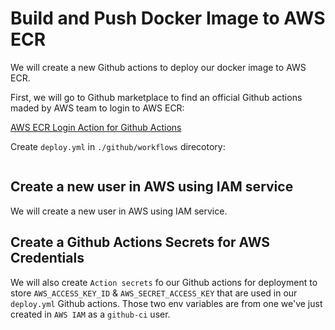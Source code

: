 # Build and Push Docker Image to AWS ECR

We will create a new Github actions to deploy our docker image to AWS ECR.

First, we will go to Github marketplace to find an official Github actions maded by AWS team to login to AWS ECR:

[AWS ECR Login Action for Github Actions](https://github.com/marketplace/actions/amazon-ecr-login-action-for-github-actions)

Create `deploy.yml` in `./github/workflows` direcotory:

```yml

```

## Create a new user in AWS using IAM service

We will create a new user in AWS using IAM service.

## Create a Github Actions Secrets for AWS Credentials

We will also create `Action secrets` fo our Github actions for deployment to store `AWS_ACCESS_KEY_ID` & `AWS_SECRET_ACCESS_KEY` that are used in our `deploy.yml` Github actions. Those two env variables are from one we've just created in `AWS IAM` as a `github-ci` user.
